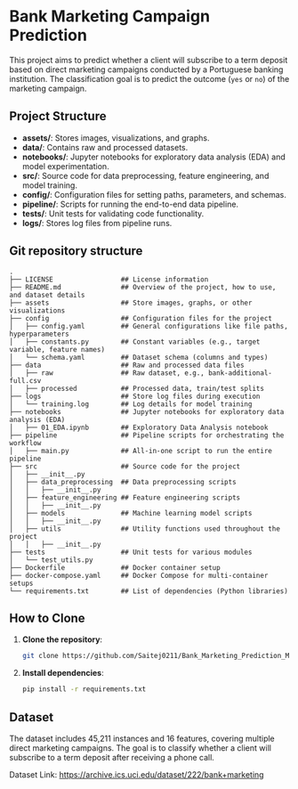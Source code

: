 # Bank Marketing Campaign Prediction

This project aims to predict whether a client will subscribe to a term deposit based on direct marketing campaigns conducted by a Portuguese banking institution. The classification goal is to predict the outcome (`yes` or `no`) of the marketing campaign.

## Project Structure
- **assets/**: Stores images, visualizations, and graphs.
- **data/**: Contains raw and processed datasets.
- **notebooks/**: Jupyter notebooks for exploratory data analysis (EDA) and model experimentation.
- **src/**: Source code for data preprocessing, feature engineering, and model training.
- **config/**: Configuration files for setting paths, parameters, and schemas.
- **pipeline/**: Scripts for running the end-to-end data pipeline.
- **tests/**: Unit tests for validating code functionality.
- **logs/**: Stores log files from pipeline runs.


## Git repository structure
```plaintext
.
├── LICENSE                 ## License information
├── README.md               ## Overview of the project, how to use, and dataset details
├── assets                  ## Store images, graphs, or other visualizations
├── config                  ## Configuration files for the project
│   ├── config.yaml         ## General configurations like file paths, hyperparameters
│   ├── constants.py        ## Constant variables (e.g., target variable, feature names)
│   └── schema.yaml         ## Dataset schema (columns and types)
├── data                    ## Raw and processed data files
│   ├── raw                 ## Raw dataset, e.g., bank-additional-full.csv
│   ├── processed           ## Processed data, train/test splits
├── logs                    ## Store log files during execution
│   └── training.log        ## Log details for model training
├── notebooks               ## Jupyter notebooks for exploratory data analysis (EDA)
│   ├── 01_EDA.ipynb        ## Exploratory Data Analysis notebook
├── pipeline                ## Pipeline scripts for orchestrating the workflow
│   ├── main.py             ## All-in-one script to run the entire pipeline
├── src                     ## Source code for the project
│   ├── __init__.py
│   ├── data_preprocessing  ## Data preprocessing scripts
│   │   ├── __init__.py
│   ├── feature_engineering ## Feature engineering scripts
│   │   ├── __init__.py
│   ├── models              ## Machine learning model scripts
│   │   ├── __init__.py
│   ├── utils               ## Utility functions used throughout the project
│   │   ├── __init__.py
├── tests                   ## Unit tests for various modules
│   └── test_utils.py
├── Dockerfile              ## Docker container setup
├── docker-compose.yaml     ## Docker Compose for multi-container setups
└── requirements.txt        ## List of dependencies (Python libraries)
```

## How to Clone
1. **Clone the repository**:
   ```bash
   git clone https://github.com/Saitej0211/Bank_Marketing_Prediction_MLops
   ```
2. **Install dependencies**:
   ```bash
   pip install -r requirements.txt
   ```

## Dataset
The dataset includes 45,211 instances and 16 features, covering multiple direct marketing campaigns. The goal is to classify whether a client will subscribe to a term deposit after receiving a phone call.

Dataset Link:
https://archive.ics.uci.edu/dataset/222/bank+marketing
